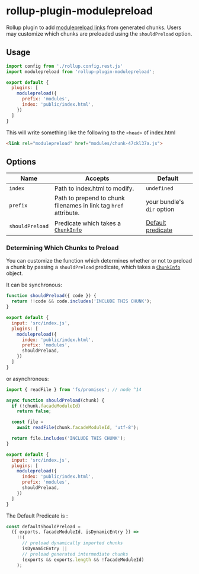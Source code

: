 # rollup-plugin-modulepreload
Rollup plugin to add [modulepreload links](https://html.spec.whatwg.org/multipage/links.html#link-type-modulepreload) from generated chunks. Users may customize which chunks are preloaded using the `shouldPreload` option.

## Usage

```js
import config from './rollup.config.rest.js'
import modulepreload from 'rollup-plugin-modulepreload';

export default {
  plugins: [
    modulepreload({
      prefix: 'modules',
      index: 'public/index.html',
    })
  ]
}
```

This will write something like the following to the `<head>` of index.html
```html
<link rel="modulepreload" href="modules/chunk-47ckl37a.js">
```

## Options

|Name|Accepts|Default|
|-----|-----|-----|
|`index`|Path to index.html to modify.|`undefined`|
|`prefix`|Path to prepend to chunk filenames in link tag `href` attribute.|your bundle's `dir` option|
|`shouldPreload`|Predicate which takes a [`ChunkInfo`](https://rollupjs.org/guide/en#generatebundle)|[Default predicate](#default-predicate)|

### Determining Which Chunks to Preload
You can customize the function which determines whether or not to preload a chunk by passing a `shouldPreload` predicate, which takes a [`ChunkInfo`](https://rollupjs.org/guide/en#generatebundle) object.

It can be synchronous:
```js
function shouldPreload({ code }) {
  return !!code && code.includes('INCLUDE THIS CHUNK');
}

export default {
  input: 'src/index.js',
  plugins: [
    modulepreload({
      index: 'public/index.html',
      prefix: 'modules',
      shouldPreload,
    })
  ]
}
```

or asynchronous:
```js
import { readFile } from 'fs/promises'; // node ^14

async function shouldPreload(chunk) {
  if (!chunk.facadeModuleId)
    return false;

  const file =
    await readFile(chunk.facadeModuleId, 'utf-8');

  return file.includes('INCLUDE THIS CHUNK');
}

export default {
  input: 'src/index.js',
  plugins: [
    modulepreload({
      index: 'public/index.html',
      prefix: 'modules',
      shouldPreload,
    })
  ]
}
```

The <a name="default-predicate">Default Predicate</a> is :
```js
const defaultShouldPreload =
  ({ exports, facadeModuleId, isDynamicEntry }) =>
    !!(
      // preload dynamically imported chunks
      isDynamicEntry ||
      // preload generated intermediate chunks
      (exports && exports.length && !facadeModuleId)
    );
```
